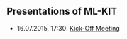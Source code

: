 ## Presentations of ML-KIT

* 16.07.2015, 17:30: [Kick-Off Meeting](https://github.com/ML-KIT/presentations/raw/master/2015-07/LaTeX/2015-07-ml-kick-off.pdf)
